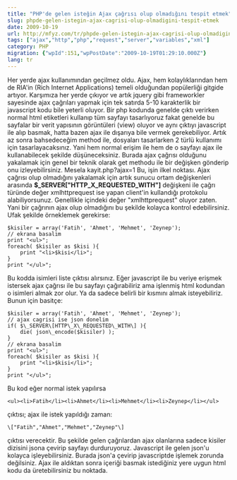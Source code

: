 ```yaml
---
title: "PHP'de gelen isteğin Ajax çağrısı olup olmadığını tespit etmek"
slug: phpde-gelen-istegin-ajax-cagrisi-olup-olmadigini-tespit-etmek
date: 2009-10-19
url: http://mfyz.com/tr/phpde-gelen-istegin-ajax-cagrisi-olup-olmadigini-tespit-etmek/
tags: ["ajax","http","php","request","server","variables","xml"]
category: PHP
migration: {"wpId":151,"wpPostDate":"2009-10-19T01:29:10.000Z"}
lang: tr
---
```


Her yerde ajax kullanımından geçilmez oldu. Ajax, hem kolaylıklarından hem de RIA'in (Rich Internet Applications) temeli olduğundan popülerliği gitgide artıyor. Karşımıza her yerde çıkıyor ve artık jquery gibi frameworkler sayesinde ajax çağrıları yapmak için tek satırda 5-10 karakterlik bir javascript kodu bile yeterli oluyor. Bir php kodunda genelde çıktı verirken normal html etiketleri kullanıp tüm sayfayı tasarlıyoruz fakat genelde bu sayfalar bir verit yapısının görüntüleri (view) oluyor ve aynı çıktıyı javascript ile alıp basmak, hatta bazen ajax ile dışarıya bile vermek gerekebiliyor. Artık az sonra bahsedeceğim method ile, dosyaları tasarlarken 2 türlü kullanımı için tasarlayacaksınız. Yani hem normal erişim ile hem de o sayfayı ajax ile kullanabilecek şekilde düşüneceksiniz. Burada ajax çağrısı olduğunu yakalamak için genel bir teknik olarak get methodu ile bir değişken gönderip onu izleyebilirsiniz. Mesela kayit.php?ajax=1 Bu, işin ilkel noktası. Ajax çağrısı olup olmadığını yakalamak için artık sunucu ortam değişkenleri arasında **$\_SERVER\["HTTP\_X\_REQUESTED\_WITH"\]** değişkeni ile çağrı türünde değer xmlhttprequest ise yapan client'in kullandığı protokolu alabiliyorsunuz. Genellikle içindeki değer "xmlhttprequest" oluyor zaten. Yani bir çağrının ajax olup olmadığını bu şekilde kolayca kontrol edebilirsiniz. Ufak şekilde örneklemek gerekirse:
```
$kisiler = array('Fatih', 'Ahmet', 'Mehmet', 'Zeynep');
// ekrana basalim
print "<ul>";
foreach( $kisiler as $kisi ){
    print "<li>$kisi</li>";
}
print "</ul>";

```
Bu kodda isimleri liste çıktısı alırsınız. Eğer javascript ile bu veriye erişmek istersek ajax çağrısı ile bu sayfayı çağırabiliriz ama işlenmiş html kodundan o isimleri almak zor olur. Ya da sadece belirli bir kısmını almak isteyebiliriz. Bunun için basitçe:
```
$kisiler = array('Fatih', 'Ahmet', 'Mehmet', 'Zeynep');
// ajax cagrisi ise json donelim
if( $\_SERVER\[HTTP\_X\_REQUESTED\_WITH\] ){
    die( json\_encode($kisiler) );
}
// ekrana basalim
print "<ul>";
foreach( $kisiler as $kisi ){
    print "<li>$kisi</li>";
}
print "</ul>";

```
Bu kod eğer normal istek yapılırsa
```
<ul><li>Fatih</li><li>Ahmet</li><li>Mehmet</li><li>Zeynep</li></ul>

```
çıktısı; ajax ile istek yapıldığı zaman:
```
\["Fatih","Ahmet","Mehmet","Zeynep"\]
```
çıktısı verecektir. Bu şekilde gelen çağrılardan ajax olanlarına sadece kisiler dizisini jsona çevirip sayfayı durduruyoruz. Javascript ile gelen json'u kolayca işleyebilirsiniz. Burada json'a çevirip javascriptde işlemek zorunda değilsiniz. Ajax ile aldıktan sonra içeriği basmak istediğiniz yere uygun html kodu da üretebilirsiniz bu noktada.